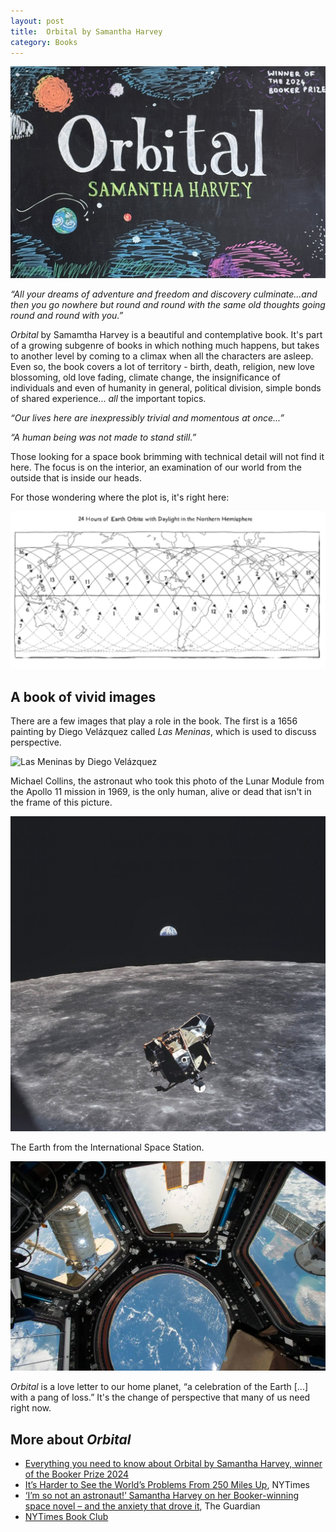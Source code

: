```yaml
---
layout: post
title:  Orbital by Samantha Harvey
category: Books
---
```


![Orbital by Samantha Harvey](../images/books/orbital.jpeg)

_“All your dreams of adventure and freedom and discovery culminate...and then you go nowhere but round and round with the same old thoughts going round and round with you.”_

_Orbital_ by Samamtha Harvey is a beautiful and contemplative book. It's part of a growing subgenre of books in which nothing much happens, but takes to another level by coming to a climax when all the characters are asleep. Even so, the book covers a lot of territory - birth, death, religion, new love blossoming, old love fading, climate change, the insignificance of individuals and even of humanity in general, political division, simple bonds of shared experience... _all_ the important topics.

_“Our lives here are inexpressibly trivial and momentous at once...”_

_“A human being was not made to stand still.”_

Those looking for a space book brimming with technical detail will not find it here. The focus is on the interior, an examination of our world from the outside that is inside our heads.

For those wondering where the plot is, it's right here:

![24 hours of Earth orbits](../images/books/orbital-plot.png)

## A book of vivid images

There are a few images that play a role in the book. The first is a 1656 painting by Diego Velázquez called _Las Meninas_, which is used to discuss perspective.

![Las Meninas by Diego Velázquez](../images/books/velazquez-las-meninas.png)

Michael Collins, the astronaut who took this photo of the Lunar Module from the Apollo 11 mission in 1969, is the only human, alive or dead that isn't in the frame of this picture.

![Lunar Module from the Apollo 11 mission](../images/books/everyone-except-michael-collins.jpg)

The Earth from the International Space Station.

![View from the International Space Station](../images/books/view-from-iss.jpg)

_Orbital_ is a love letter to our home planet, “a celebration of the Earth [...] with a pang of loss.” It's the change of perspective that many of us need right now.


## More about _Orbital_

- [Everything you need to know about Orbital by Samantha Harvey, winner of the Booker Prize 2024][1]
- [It’s Harder to See the World’s Problems From 250 Miles Up][2], NYTimes
- [‘I’m so not an astronaut!’ Samantha Harvey on her Booker-winning space novel – and the anxiety that drove it][3], The Guardian
- [NYTimes Book Club][4]


[1]: https://thebookerprizes.com/the-booker-library/features/everything-you-need-to-know-about-orbital-booker-prize-2024-winner
[2]: https://www.nytimes.com/2023/12/05/books/review/orbital-samantha-harvey.html
[3]: https://www.theguardian.com/books/2024/nov/13/samantha-harvey-interview-booker-winning-novel-orbital
[4]: https://www.nytimes.com/2025/01/31/books/review/orbital-samantha-harvey-book-club.html
